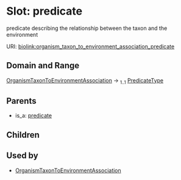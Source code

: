 
# Slot: predicate


predicate describing the relationship between the taxon and the environment

URI: [biolink:organism_taxon_to_environment_association_predicate](https://w3id.org/biolink/vocab/organism_taxon_to_environment_association_predicate)


## Domain and Range

[OrganismTaxonToEnvironmentAssociation](OrganismTaxonToEnvironmentAssociation.md) &#8594;  <sub>1..1</sub> [PredicateType](types/PredicateType.md)

## Parents

 *  is_a: [predicate](predicate.md)

## Children


## Used by

 * [OrganismTaxonToEnvironmentAssociation](OrganismTaxonToEnvironmentAssociation.md)
